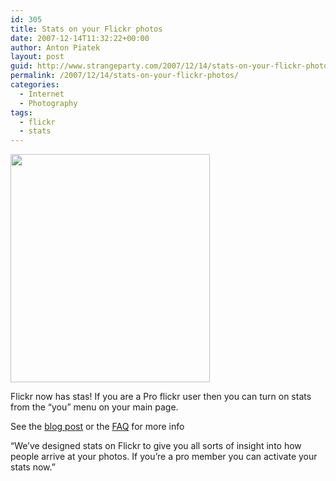 ```yaml
---
id: 305
title: Stats on your Flickr photos
date: 2007-12-14T11:32:22+00:00
author: Anton Piatek
layout: post
guid: http://www.strangeparty.com/2007/12/14/stats-on-your-flickr-photos/
permalink: /2007/12/14/stats-on-your-flickr-photos/
categories:
  - Internet
  - Photography
tags:
  - flickr
  - stats
---
```

[<img src="http://us.i1.yimg.com/us.yimg.com/i/ww/news/2007/12/13/flickr_stats.gif" height="365" width="319" />](http://blog.flickr.com/2007/12/13/stats-stats-baby/)

Flickr now has stas! If you are a Pro flickr user then you can turn on stats from the &#8220;you&#8221; menu on your main page.

See the [blog post](http://blog.flickr.com/2007/12/13/stats-stats-baby/) or the [FAQ](http://www.flickr.com/help/stats/) for more info  [](http://blog.flickr.com/2007/12/13/stats-stats-baby/)

&#8220;We’ve designed stats on Flickr to give you all sorts of insight into how people arrive at your photos. If you’re a pro member you can activate your stats now.&#8221;